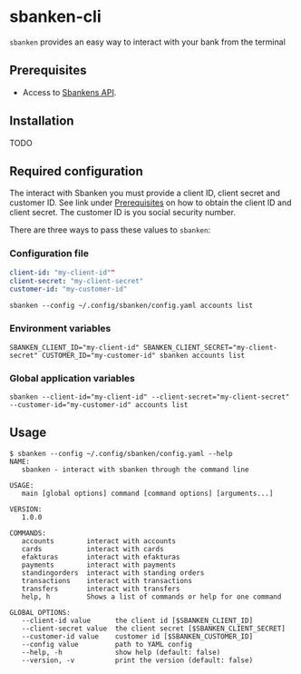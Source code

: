 # sbanken-cli

`sbanken` provides an easy way to interact with your bank from the terminal

## Prerequisites

* Access to [Sbankens API](https://sbanken.no/bruke/utviklerportalen/). 

## Installation

TODO

## Required configuration

The interact with Sbanken you must provide a client ID, client secret and customer ID. See link under [Prerequisites](https://sbanken.no/bruke/utviklerportalen/) on how to obtain the client ID and client secret. The customer ID is you social security number.

There are three ways to pass these values to `sbanken`:

### Configuration file

```yaml
client-id: "my-client-id""
client-secret: "my-client-secret"
customer-id: "my-customer-id"
```

`sbanken --config ~/.config/sbanken/config.yaml accounts list`

### Environment variables

`SBANKEN_CLIENT_ID="my-client-id" SBANKEN_CLIENT_SECRET="my-client-secret" CUSTOMER_ID="my-customer-id" sbanken accounts list`

### Global application variables

`sbanken --client-id="my-client-id" --client-secret="my-client-secret" --customer-id="my-customer-id" accounts list`

## Usage

```
$ sbanken --config ~/.config/sbanken/config.yaml --help
NAME:
   sbanken - interact with sbanken through the command line

USAGE:
   main [global options] command [command options] [arguments...]

VERSION:
   1.0.0

COMMANDS:
   accounts        interact with accounts
   cards           interact with cards
   efakturas       interact with efakturas
   payments        interact with payments
   standingorders  interact with standing orders
   transactions    interact with transactions
   transfers       interact with transfers
   help, h         Shows a list of commands or help for one command

GLOBAL OPTIONS:
   --client-id value      the client id [$SBANKEN_CLIENT_ID]
   --client-secret value  the client secret [$SBANKEN_CLIENT_SECRET]
   --customer-id value    customer id [$SBANKEN_CUSTOMER_ID]
   --config value         path to YAML config
   --help, -h             show help (default: false)
   --version, -v          print the version (default: false)
```
